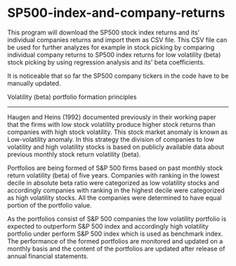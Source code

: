 # SP500-index-and-company-returns
This program will download the SP500 stock index returns and its' individual companies returns and import them as CSV file.
This CSV file can be used for further analyzes for example in stock picking by comparing individual company returns to
SP500 index returns for low volatility (beta) stock picking by using regression analysis and its' beta coefficients.

It is noticeable that so far the SP500 company tickers in the code have to be manually updated.


Volatility (beta) portfolio formation principles
************************************************
Haugen and Heins (1992) documented previously in their working paper that the firms with low stock volatility produce 
higher stock returns than companies with high stock volatility. This stock market anomaly is known as Low-volatility anomaly. 
In this strategy the division of companies to low volatility and high volatility stocks is based on publicly available data about 
previous monthly stock return volatility (beta).

Portfolios are being formed of S&P 500 firms based on past monthly stock return volatility (beta) of five years. Companies 
with ranking in the lowest decile in absolute beta ratio were categorized as low volatility stocks and accordingly companies 
with ranking in the highest decile were categorized as high volatility stocks. All the companies were determined to have equal 
portion of the portfolio value.

As the portfolios consist of S&P 500 companies the low volatility portfolio is expected to outperform  S&P 500 index and 
accordingly high volatility portfolio under perform S&P 500 index which is used as benchmark index. The performance of the 
formed portfolios are monitored and updated on a monthly basis and the content of the portfolios are updated after release 
of annual financial statements.
